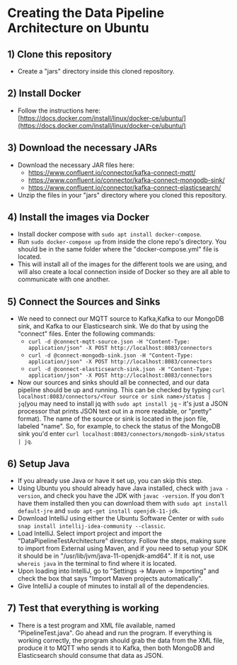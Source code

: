 # Creating the Data Pipeline Architecture on Ubuntu

## 1) Clone this repository
- Create a "jars" directory inside this cloned repository.

## 2) Install Docker
- Follow the instructions here: [https://docs.docker.com/install/linux/docker-ce/ubuntu/](https://docs.docker.com/install/linux/docker-ce/ubuntu/)

## 3) Download the necessary JARs
- Download the necessary JAR files here:
    - https://www.confluent.io/connector/kafka-connect-mqtt/
    - https://www.confluent.io/connector/kafka-connect-mongodb-sink/
    - https://www.confluent.io/connector/kafka-connect-elasticsearch/
 - Unzip the files in your "jars" directory where you cloned this repository.

## 4) Install the images via Docker
- Install docker compose with `sudo apt install docker-compose`.
- Run `sudo docker-compose up` from inside the clone repo's directory. You should be in the same folder where the "docker-compose.yml" file is located.
- This will install all of the images for the different tools we are using, and will also create a local connection inside of Docker so they are all able to communicate with one another.

## 5) Connect the Sources and Sinks
- We need to connect our MQTT source to Kafka,Kafka to our MongoDB sink, and Kafka to our Elasticsearch sink. We do that by using the "connect" files. Enter the following commands:
  - `curl -d @connect-mqtt-source.json -H "Content-Type: application/json" -X POST http://localhost:8083/connectors` 
  - `curl -d @connect-mongodb-sink.json -H "Content-Type: application/json" -X POST http://localhost:8083/connectors`
  - `curl -d @connect-elasticsearch-sink.json -H "Content-Type: application/json" -X POST http://localhost:8083/connectors`
- Now our sources and sinks should all be connected, and our data pipeline should be up and running. This can be checked by typing `curl localhost:8083/connectors/<Your source or sink name>/status | jq`(you may need to install jq with `sudo apt install jq` - it's just a JSON processor that prints JSON text out in a more readable, or "pretty" format). The name of the source or sink is located in the json file, labeled "name". So, for example, to check the status of the MongoDB sink you'd enter `curl localhost:8083/connectors/mongodb-sink/status | jq`.

## 6) Setup Java
- If you already use Java or have it set up, you can skip this step.
- Using Ubuntu you should already have Java installed, check with `java -version`, and check you have the JDK with `javac -version`. If you don't have them installed then you can download them with `sudo apt install default-jre` and `sudo apt-get install openjdk-11-jdk`.
- Download IntelliJ using either the Ubuntu Software Center or with `sudo snap install intellij-idea-community --classic`.
- Load IntelliJ. Select import project and import the "DataPipelineTestArchitecture" directory. Follow the steps, making sure to import from External using Maven, and if you need to setup your SDK it should be in "/usr/lib/jvm/java-11-openjdk-amd64". If it is not, use `whereis java` in the terminal to find where it is located.
- Upon loading into IntelliJ, go to "Settings -> Maven -> Importing" and check the box that says "Import Maven projects automatically".
- Give IntelliJ a couple of minutes to install all of the dependencies.

## 7) Test that everything is working
- There is a test program and XML file available, named "PipelineTest.java". Go ahead and run the program. If everything is working correctly, the program should grab the data from the XML file, produce it to MQTT who sends it to Kafka, then both MongoDB and Elasticsearch should consume that data as JSON.
